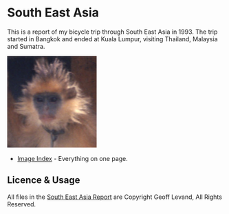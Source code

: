 # South East Asia

This is a report of my bicycle trip through South East Asia in 1993.
The trip started in Bangkok and ended at Kuala Lumpur, visiting Thailand, Malaysia and Sumatra.

![Sumatra Monkey](indonesia/full/sumatra-monkey.jpg)

* [Image Index](https://htmlpreview.github.io/?https://raw.githubusercontent.com/glevand/south-east-asia/blob/master/000_south-east-asia.html) - Everything on one page.

## Licence & Usage

All files in the
[South East Asia Report](https://github.com/glevand/south-east-asia)
are Copyright Geoff Levand, All Rights Reserved.
